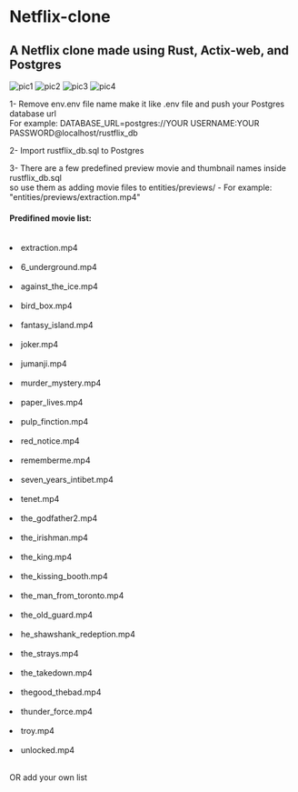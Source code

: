 # Netflix-clone
<h2>A Netflix clone made using Rust, Actix-web, and Postgres </h2>

![pic1](https://user-images.githubusercontent.com/46470297/225446107-7c35710f-d76a-4415-81c7-188265a9e150.PNG)
![pic2](https://user-images.githubusercontent.com/46470297/225446169-1a4b859c-3ec9-4704-9180-3740fe8346f8.jpg)
![pic3](https://user-images.githubusercontent.com/46470297/225446231-92722dc2-dfbc-4b38-872c-5ce00c33e9ef.jpg)
![pic4](https://user-images.githubusercontent.com/46470297/225446261-3a09693b-2ef1-48b0-a9d0-0cc732340367.jpg)

1- Remove env.env file name make it like .env file and push your Postgres database url</br>
For example: DATABASE_URL=postgres://YOUR USERNAME:YOUR PASSWORD@localhost/rustflix_db</br>

2- Import rustflix_db.sql to Postgres</br>

3- There are a few predefined preview movie and thumbnail names inside rustflix_db.sql</br>
so use them as adding movie files to entities/previews/ - For example: "entities/previews/extraction.mp4"</br>

<h4>Predifined movie list:</h4></br> 
<li>extraction.mp4</li></br>
<li>6_underground.mp4</li></br>
<li>against_the_ice.mp4</li></br>
<li>bird_box.mp4</li></br>
<li>fantasy_island.mp4</li></br>
<li>joker.mp4</li></br>
<li>jumanji.mp4</li></br>
<li>murder_mystery.mp4</li></br>
<li>paper_lives.mp4</li></br>
<li>pulp_finction.mp4</li></br>
<li>red_notice.mp4</li></br>
<li>rememberme.mp4</li></br>
<li>seven_years_intibet.mp4</li></br>
<li>tenet.mp4</li></br>
<li>the_godfather2.mp4</li></br>
<li>the_irishman.mp4</li></br>
<li>the_king.mp4</li></br>
<li>the_kissing_booth.mp4</li></br>
<li>the_man_from_toronto.mp4</li></br>
<li>the_old_guard.mp4</li></br>
<li>he_shawshank_redeption.mp4</li></br>
<li>the_strays.mp4</li></br>
<li>the_takedown.mp4</li></br>
<li>thegood_thebad.mp4</li></br>
<li>thunder_force.mp4</li></br>
<li>troy.mp4</li></br>
<li>unlocked.mp4</li></br>

OR add your own list
